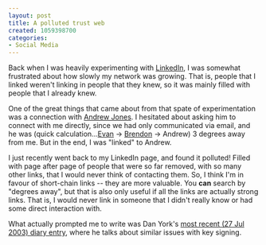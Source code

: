 ```yaml
--- 
layout: post
title: A polluted trust web
created: 1059398700
categories: 
- Social Media
---
```

Back when I was heavily experimenting with <a href="http://www.linkedin.com">LinkedIn</a>, I was somewhat frustrated about how slowly my network was growing. That is, people that I linked weren't linking in people that they knew, so it was mainly filled with people that I already knew.

One of the great things that came about from that spate of experimentation was a connection with <a href="http://andrewjones.zerendipity.com">Andrew Jones</a>. I hesitated about asking him to connect with me directly, since we had only communicated via email, and he was (quick calculation...<a href="http://home.justwerks.com">Evan</a> -> <a href="http://brendonwilson.zerendipity.com">Brendon</a> -> Andrew) 3 degrees away from me. But in the end, I was "linked" to Andrew.

I just recently went back to my LinkedIn page, and found it polluted! Filled with page after page of people that were so far removed, with so many other links, that I would never think of contacting them. So, I think I'm in favour of short-chain links -- they are more valuable. You <strong>can</strong> search by "degrees away", but that is also only useful if all the links are actually strong links. That is, I would never link in someone that I didn't really know or had some direct interaction with.

What actually prompted me to write was Dan York's <a href="http://www.advogato.org/person/dyork/diary.html">most recent (27 Jul 2003) diary entry</a>, where he talks about similar issues with key signing.
